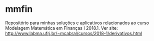 # mmfin
Reposítório para minhas soluções e aplicativos relacionados ao curso Modelagem Matemática em Finanças I 2018.1. Ver site: http://www.labma.ufrj.br/~mcabral/cursos/2018-1/derivativos.html
